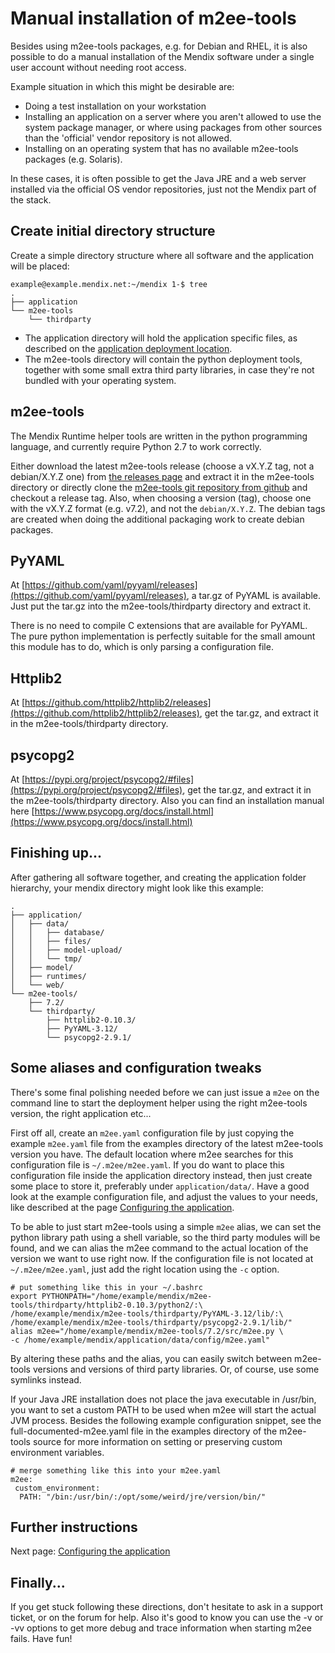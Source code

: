 # Manual installation of m2ee-tools

Besides using m2ee-tools packages, e.g. for Debian and RHEL, it is also possible to do a manual installation of the Mendix software under a single user account without needing root access.

Example situation in which this might be desirable are:

 * Doing a test installation on your workstation
 * Installing an application on a server where you aren't allowed to use the system package manager, or where using packages from other sources than the 'official' vendor repository is not allowed.
 * Installing on an operating system that has no available m2ee-tools packages (e.g. Solaris).

In these cases, it is often possible to get the Java JRE and a web server installed via the official OS vendor repositories, just not the Mendix part of the stack.

## Create initial directory structure

Create a simple directory structure where all software and the application will be placed:

    example@example.mendix.net:~/mendix 1-$ tree
    .
    ├── application
    └── m2ee-tools
        └── thirdparty

 * The application directory will hold the application specific files, as described on the [application deployment location](install-2.md).
 * The m2ee-tools directory will contain the python deployment tools, together with some small extra third party libraries, in case they're not bundled with your operating system.

## m2ee-tools

The Mendix Runtime helper tools are written in the python programming language, and currently require Python 2.7 to work correctly.

Either download the latest m2ee-tools release (choose a vX.Y.Z tag, not a debian/X.Y.Z one) from [the releases page](https://github.com/mendix/m2ee-tools/releases) and extract it in the m2ee-tools directory or directly clone the [m2ee-tools git repository from github](https://github.com/mendix/m2ee-tools.git) and checkout a release tag. Also, when choosing a version (tag), choose one with the vX.Y.Z format (e.g. v7.2), and not the `debian/X.Y.Z`. The debian tags are created when doing the additional packaging work to create debian packages.

## PyYAML

At [https://github.com/yaml/pyyaml/releases](https://github.com/yaml/pyyaml/releases), a tar.gz of PyYAML is available. Just put the tar.gz into the m2ee-tools/thirdparty directory and extract it.

There is no need to compile C extensions that are available for PyYAML. The pure python implementation is perfectly suitable for the small amount this module has to do, which is only parsing a configuration file.

## Httplib2

At [https://github.com/httplib2/httplib2/releases](https://github.com/httplib2/httplib2/releases), get the tar.gz, and extract it in the m2ee-tools/thirdparty directory.

## psycopg2

At [https://pypi.org/project/psycopg2/#files](https://pypi.org/project/psycopg2/#files), get the tar.gz, and extract it in the m2ee-tools/thirdparty directory. Also you can find an installation manual here [https://www.psycopg.org/docs/install.html](https://www.psycopg.org/docs/install.html)

## Finishing up...

After gathering all software together, and creating the application folder hierarchy, your mendix directory might look like this example:

    .
    ├── application/
    │   ├── data/
    │   │   ├── database/
    │   │   ├── files/
    │   │   ├── model-upload/
    │   │   └── tmp/
    │   ├── model/
    │   ├── runtimes/
    │   └── web/
    └── m2ee-tools/
        ├── 7.2/
        └── thirdparty/
            ├── httplib2-0.10.3/
            ├── PyYAML-3.12/
            └── psycopg2-2.9.1/

## Some aliases and configuration tweaks

There's some final polishing needed before we can just issue a `m2ee` on the command line to start the deployment helper using the right m2ee-tools version, the right application etc...

First off all, create an `m2ee.yaml` configuration file by just copying the example `m2ee.yaml` file from the examples directory of the latest m2ee-tools version you have. The default location where m2ee searches for this configuration file is `~/.m2ee/m2ee.yaml`. If you do want to place this configuration file inside the application directory instead, then just create some place to store it, preferably under `application/data/`. Have a good look at the example configuration file, and adjust the values to your needs, like described at the page [Configuring the application](configure.md).

To be able to just start m2ee-tools using a simple `m2ee` alias, we can set the python library path using a shell variable, so the third party modules will be found, and we can alias the m2ee command to the actual location of the version we want to use right now. If the configuration file is not located at `~/.m2ee/m2ee.yaml`, just add the right location using the `-c` option.

    # put something like this in your ~/.bashrc
    export PYTHONPATH="/home/example/mendix/m2ee-tools/thirdparty/httplib2-0.10.3/python2/:\
    /home/example/mendix/m2ee-tools/thirdparty/PyYAML-3.12/lib/:\
    /home/example/mendix/m2ee-tools/thirdparty/psycopg2-2.9.1/lib/"
    alias m2ee="/home/example/mendix/m2ee-tools/7.2/src/m2ee.py \
    -c /home/example/mendix/application/data/config/m2ee.yaml"

By altering these paths and the alias, you can easily switch between m2ee-tools versions and versions of third party libraries. Or, of course, use some symlinks instead.

If your Java JRE installation does not place the java executable in /usr/bin, you want to set a custom PATH to be used when m2ee will start the actual JVM process. Besides the following example configuration snippet, see the full-documented-m2ee.yaml file in the examples directory of the m2ee-tools source for more information on setting or preserving custom environment variables.

    # merge something like this into your m2ee.yaml
    m2ee:
     custom_environment:
      PATH: "/bin:/usr/bin/:/opt/some/weird/jre/version/bin/"

## Further instructions

Next page: [Configuring the application](configure.md)

## Finally...

If you get stuck following these directions, don't hesitate to ask in a support ticket, or on the forum for help. Also it's good to know you can use the -v or -vv options to get more debug and trace information when starting m2ee fails. Have fun!
